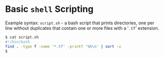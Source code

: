 # Basic `shell` Scripting

Example syntax: `script.sh` - a bash script that prints directories, one per line without duplicates that contain one or more files with a '`.tf`' extension.
```bash
$ cat script.sh
#!/bin/bash
find . -type f -name '*.tf' -printf '%h\n' | sort -u
$
```